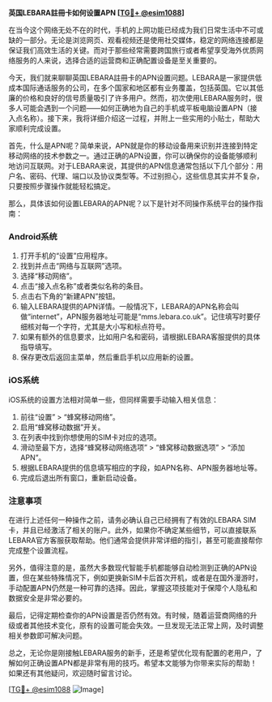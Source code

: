 **英国LEBARA註冊卡如何设置APN [[TG💪+ @esim1088](https://t.me/s/esim1088)]**

在当今这个网络无处不在的时代，手机的上网功能已经成为我们日常生活中不可或缺的一部分。无论是浏览网页、观看视频还是使用社交媒体，稳定的网络连接都是保证我们高效生活的关键。而对于那些经常需要跨国旅行或者希望享受海外优质网络服务的人来说，选择合适的运营商和正确配置设备是至关重要的。

今天，我们就来聊聊英国LEBARA註冊卡的APN设置问题。LEBARA是一家提供低成本国际通话服务的公司，在多个国家和地区都有业务覆盖，包括英国。它以其低廉的价格和良好的信号质量吸引了许多用户。然而，初次使用LEBARA服务时，很多人可能会遇到一个问题——如何正确地为自己的手机或平板电脑设置APN（接入点名称）。接下来，我将详细介绍这一过程，并附上一些实用的小贴士，帮助大家顺利完成设置。

首先，什么是APN呢？简单来说，APN就是你的移动设备用来识别并连接到特定移动网络的技术参数之一。通过正确的APN设置，你可以确保你的设备能够顺利地访问互联网。对于LEBARA来说，其提供的APN信息通常包括以下几个部分：用户名、密码、代理、端口以及协议类型等。不过别担心，这些信息其实并不复杂，只要按照步骤操作就能轻松搞定。

那么，具体该如何设置LEBARA的APN呢？以下是针对不同操作系统平台的操作指南：

### Android系统

1. 打开手机的“设置”应用程序。
2. 找到并点击“网络与互联网”选项。
3. 选择“移动网络”。
4. 点击“接入点名称”或者类似名称的条目。
5. 点击右下角的“新建APN”按钮。
6. 输入LEBARA提供的APN详情。一般情况下，LEBARA的APN名称会叫做“internet”，APN服务器地址可能是“mms.lebara.co.uk”。记住填写时要仔细核对每一个字符，尤其是大小写和标点符号。
7. 如果有额外的信息要求，比如用户名和密码，请根据LEBARA客服提供的具体指导填写。
8. 保存更改后返回主菜单，然后重启手机以应用新的设置。

### iOS系统

iOS系统的设置方法相对简单一些，但同样需要手动输入相关信息：

1. 前往“设置” > “蜂窝移动网络”。
2. 启用“蜂窝移动数据”开关。
3. 在列表中找到你想使用的SIM卡对应的选项。
4. 滑动至最下方，选择“蜂窝移动网络选项” > “蜂窝移动数据选项” > “添加APN”。
5. 根据LEBARA提供的信息填写相应的字段，如APN名称、APN服务器地址等。
6. 完成后退出所有窗口，重新启动设备。

### 注意事项

在进行上述任何一种操作之前，请务必确认自己已经拥有了有效的LEBARA SIM卡，并且已经激活了相关的账户。此外，如果你不确定某些细节，可以直接联系LEBARA官方客服获取帮助。他们通常会提供非常详细的指引，甚至可能直接帮你完成整个设置流程。

另外，值得注意的是，虽然大多数现代智能手机都能够自动检测到正确的APN设置，但在某些特殊情况下，例如更换新SIM卡后首次开机，或者是在国外漫游时，手动配置APN仍然是一种可靠的选择。因此，掌握这项技能对于保障个人隐私和数据安全是非常必要的。

最后，记得定期检查你的APN设置是否仍然有效。有时候，随着运营商网络的升级或者其他技术变化，原有的设置可能会失效。一旦发现无法正常上网，及时调整相关参数即可解决问题。

总之，无论你是刚接触LEBARA服务的新手，还是希望优化现有配置的老用户，了解如何正确设置APN都是非常有用的技巧。希望本文能够为你带来实际的帮助！如果还有其他疑问，欢迎随时留言讨论。

[[TG💪+ @esim1088](https://t.me/s/esim1088) ![Image](https://i.postimg.cc/4NQfJmqS/Snipaste-2025-05-13-00-14-12.png)]